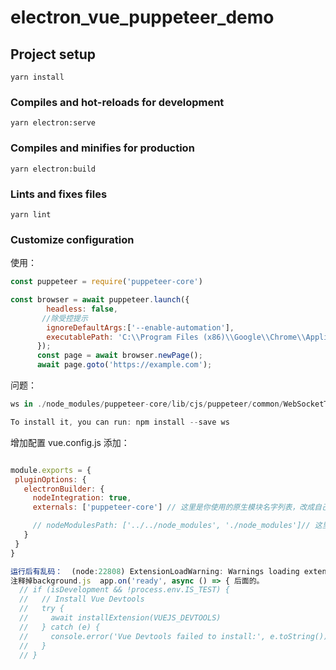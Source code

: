 # electron_vue_puppeteer_demo

## Project setup
```
yarn install
```

### Compiles and hot-reloads for development
```
yarn electron:serve
```

### Compiles and minifies for production
```
yarn electron:build
```

### Lints and fixes files
```
yarn lint
```

### Customize configuration

使用：

```js
const puppeteer = require('puppeteer-core')

const browser = await puppeteer.launch({
        headless: false,
       //除受控提示
        ignoreDefaultArgs:['--enable-automation'],
        executablePath: 'C:\\Program Files (x86)\\Google\\Chrome\\Application\\chrome.exe'
      });
      const page = await browser.newPage();
      await page.goto('https://example.com');
```
问题：

```js
ws in ./node_modules/puppeteer-core/lib/cjs/puppeteer/common/WebSocketTransport.js

To install it, you can run: npm install --save ws

```
增加配置
vue.config.js 添加：
 ```js

module.exports = {
  pluginOptions: {
    electronBuilder: {
      nodeIntegration: true,
      externals: ['puppeteer-core'] // 这里是你使用的原生模块名字列表，改成自己的即可

      // nodeModulesPath: ['../../node_modules', './node_modules']// 这里是多个node_modules路径，按自己需要配置即可
    }
  }
}


```

```js
运行后有乱码：  (node:22808) ExtensionLoadWarning: Warnings loading extension at
注释掉background.js  app.on('ready', async () => { 后面的。
  // if (isDevelopment && !process.env.IS_TEST) {
  //   // Install Vue Devtools
  //   try {
  //     await installExtension(VUEJS_DEVTOOLS)
  //   } catch (e) {
  //     console.error('Vue Devtools failed to install:', e.toString())
  //   }
  // }
```
